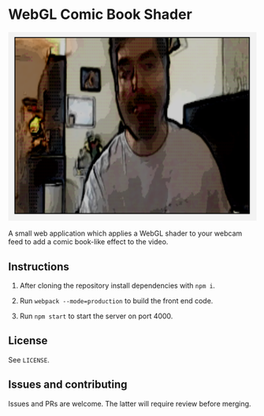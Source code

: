 # WebGL Comic Book Shader

<img src="./screenshot.png" width="600">

A small web application which applies a WebGL shader to your webcam feed
to add a comic book-like effect to the video.

## Instructions

1. After cloning the repository install dependencies with `npm i`.

2. Run `webpack --mode=production` to build the front end code.

3. Run `npm start` to start the server on port 4000.

## License

See `LICENSE`.

## Issues and contributing

Issues and PRs are welcome. The latter will require review before merging.
